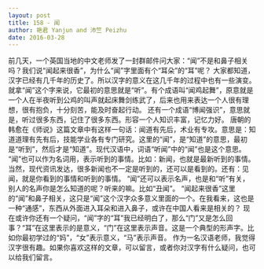 ```yaml
---
layout: post
title: 158 - 闻
author: 艳君 Yanjun and 沛竺 Peizhu
date: 2016-03-28
---
```



前几天，一个英国当地的中文老师发了一封群邮件问大家：“闻”不是和鼻子相关吗？我们说“闻起来很香”，为什么“闻”字里面有个“耳朵”的“耳”呢？
大家都知道，汉字已经有几千年的历史了。所以汉字的意义在这几千年的过程中也有一些演变。就拿“闻”这个字来说，它最初的意思就是“听”。有个成语叫“闻鸡起舞”，原意就是一个人在半夜听到公鸡的叫声就起床舞剑练武了，后来也用来表达一个人很有理想，很有抱负，十分刻苦，能及时奋起行动。
还有一个成语“博闻强识”，意思就是，听过很多东西，记住了很多东西。形容一个人知识丰富，记忆力好。
唐朝的韩愈在《师说》这篇文章中有这样一句话：闻道有先后，术业有专攻。意思是：知道道理有先有后，技能学业各有专门研究。这里的“闻”，是“知道”的意思，最初是“听到”，然后才是“知道”。现代汉语中，词语“听闻”中的“闻”也是这个意思。
“闻”也可以作为名词用，表示听到的事情。比如：新闻，也就是最新听到的事情。当然，现代资讯发达，很多新闻也不一定是听到的，还可以是看到的。还有：见闻，就是你看到的事情和听到的事情。
“闻”还可以表示名声，也是和“听”有关，别人的名声你是怎么知道的呢？听来的嘛。比如“丑闻”。
“闻起来很香”这里的“闻”和鼻子相关，这只是“闻”这个汉字众多意义里面的一个。在我看来，这也是一种“通感”，东西从外面进入耳朵和进入鼻子，或许在中国人看来是相关的？
现在或许你还有一个疑问，“闻”字的“耳”我已经明白了，那么“门”又是怎么回事？“耳”在这里表示的是意义，“门”在这里表示声音。这是一个典型的形声字。比如你最初学过的“妈”，“女”表示意义，“马”表示声音。
作为一名汉语老师，我觉得汉字很有趣。如果你喜欢这样的文章，可以留言，或者你对汉字有什么疑问，也可以给我们留言。
